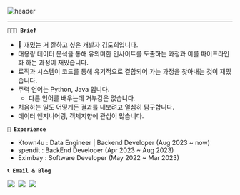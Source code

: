 ![header](https://capsule-render.vercel.app/api?type=waving&color=auto&height=150&section=header&text=DOHEE%20KIM&fontSize=60)

---  

**`👩🏻‍💻 Brief`**
- 👋 재밌는 거 잘하고 싶은 개발자 김도희입니다.  
- 대용량 데이터 분석을 통해 유의미한 인사이트를 도출하는 과정과 이를 파이프라인화 하는 과정이 재밌습니다.
- 로직과 시스템이 코드를 통해 유기적으로 결합되어 가는 과정을 찾아내는 것이 재밌습니다.
- 주력 언어는 Python, Java 입니다.
  - 다른 언어를 배우는데 거부감은 없습니다.  
- 처음하는 일도 어떻게든 결과를 내보려고 열심히 탐구합니다.  
- 데이터 엔지니어링, 객체지향에 관심이 많습니다.

**`💼 Experience`**
- Ktown4u : Data Engineer | Backend Developer (Aug 2023 ~ now)
- spendit : BackEnd Developer  (Apr 2023 ~ Aug 2023)  
- Eximbay  : Software Developer (May 2022 ~ Mar 2023)  

**`📞 Email & Blog `**

<p align="left">
  <a href="https://debugginglife.hashnode.dev"><img src="https://img.shields.io/badge/Blog-0AC18E?style=for-the-badge&logoColor=white&link=https://rt-slowth-dev.tistory.com/"/></a>&nbsp
  <a href="mailto:rt.slowth@gmail.com">
    <img src="https://img.shields.io/badge/Gmail-D14836?style=for-the-badge&logo=gmail&logoColor=white&link=rt.slowth@gmail.com"/></a>&nbsp
  <a href="https://drive.google.com/file/d/1r40e1i13ITmz45WUc2bs5yVw-zsvz0XX/view?usp=drivesdk">
    <img src="https://img.shields.io/badge/Resume-%23000000.svg?style=for-the-badge&logo=notion&logoColor=white"/></a>&nbsp
</p>

